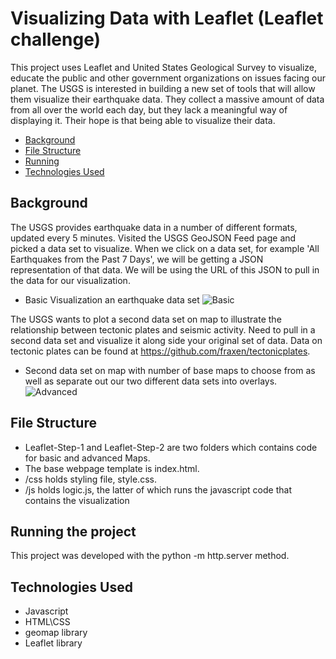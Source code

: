 # Visualizing Data with Leaflet (Leaflet challenge)

This project uses Leaflet and United States Geological Survey to visualize, educate the public and other government organizations on issues facing our planet. 
The USGS is interested in building a new set of tools that will allow them visualize their earthquake data. They collect a massive amount of data from all over 
the world each day, but they lack a meaningful way of displaying it. Their hope is that being able to visualize their data.

* [Background](#background)
* [File Structure](#file)
* [Running](#run)
* [Technologies Used](#technologies)

##  <a name="background"></a>Background
The USGS provides earthquake data in a number of different formats, updated every 5 minutes. Visited the USGS GeoJSON Feed page and picked a 
data set to visualize. When we click on a data set, for example 'All Earthquakes from the Past 7 Days', we will be getting a JSON 
representation of that data. We will be using the URL of this JSON to pull in the data for our visualization.
 * Basic Visualization an earthquake data set
	![Basic](Leaflet-Step-1/Images/2-BasicMap.jpg)
 
The USGS wants to plot a second data set on map to illustrate the relationship between tectonic plates and seismic activity. 
Need to pull in a second data set and visualize it along side your original set of data. 
Data on tectonic plates can be found at https://github.com/fraxen/tectonicplates.
 * Second data set on map with number of base maps to choose from as well as separate out our two different data sets into overlays.
	![Advanced](/Images/5-Advanced.jpg)

## <a name="file"></a>File Structure

 * Leaflet-Step-1 and Leaflet-Step-2 are two folders which contains code for basic and advanced Maps.
 * The base webpage template is index.html.
 * /css holds styling file, style.css.
 * /js holds logic.js, the latter of which runs the javascript code that contains the visualization

##  <a name="Run"></a>Running the project

 This project was developed with the python -m http.server method.

##  <a name="technologies"></a>Technologies Used

* Javascript 
* HTML\CSS
* geomap library
* Leaflet library
